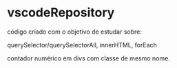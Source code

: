 # vscodeRepository

código criado com o objetivo de estudar sobre:

querySelector/querySelectorAll, innerHTML, forEach

contador numérico em divs com classe de mesmo nome.
